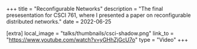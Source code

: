 +++
title = "Reconfigurable Networks"
description = "The final presesentation for CSCI 761, where I presented a paper on reconfigurable distributed networks."
date = 2022-06-25

[extra]
local_image = "talks/thumbnails/csci-shadow.png"
link_to = "https://www.youtube.com/watch?v=yGHhZjGcU7o"
type = "Video"
+++
